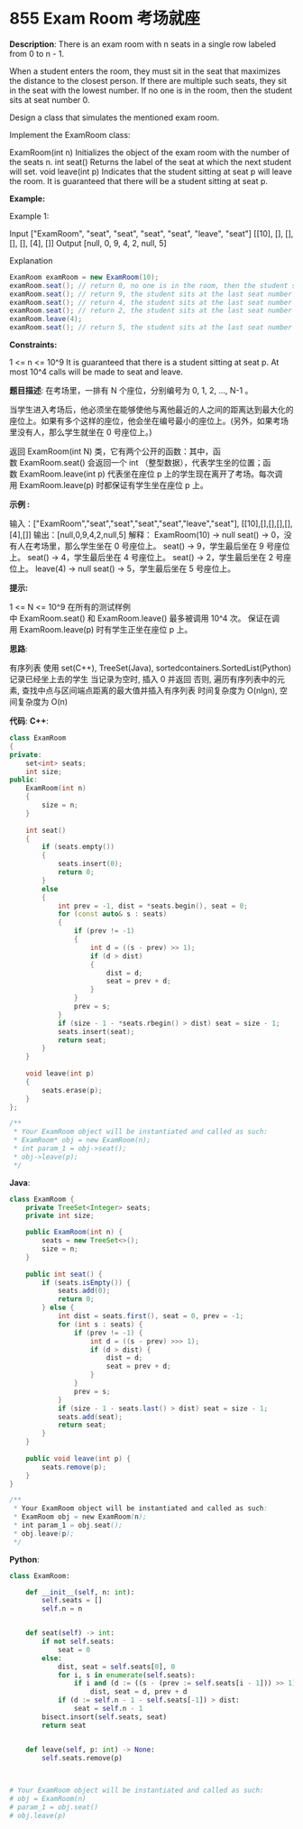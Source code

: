 # 855 Exam Room 考场就座

__Description__:
There is an exam room with n seats in a single row labeled from 0 to n - 1.

When a student enters the room, they must sit in the seat that maximizes the distance to the closest person. If there are multiple such seats, they sit in the seat with the lowest number. If no one is in the room, then the student sits at seat number 0.

Design a class that simulates the mentioned exam room.

Implement the ExamRoom class:

ExamRoom(int n) Initializes the object of the exam room with the number of the seats n.
int seat() Returns the label of the seat at which the next student will set.
void leave(int p) Indicates that the student sitting at seat p will leave the room. It is guaranteed that there will be a student sitting at seat p.

__Example:__

Example 1:

Input
["ExamRoom", "seat", "seat", "seat", "seat", "leave", "seat"]
[[10], [], [], [], [], [4], []]
Output
[null, 0, 9, 4, 2, null, 5]

Explanation

```Java
ExamRoom examRoom = new ExamRoom(10);
examRoom.seat(); // return 0, no one is in the room, then the student sits at seat number 0.
examRoom.seat(); // return 9, the student sits at the last seat number 9.
examRoom.seat(); // return 4, the student sits at the last seat number 4.
examRoom.seat(); // return 2, the student sits at the last seat number 2.
examRoom.leave(4);
examRoom.seat(); // return 5, the student sits at the last seat number 5.
```

__Constraints:__

1 <= n <= 10^9
It is guaranteed that there is a student sitting at seat p.
At most 10^4 calls will be made to seat and leave.

__题目描述__:
在考场里，一排有 N 个座位，分别编号为 0, 1, 2, ..., N-1 。

当学生进入考场后，他必须坐在能够使他与离他最近的人之间的距离达到最大化的座位上。如果有多个这样的座位，他会坐在编号最小的座位上。(另外，如果考场里没有人，那么学生就坐在 0 号座位上。)

返回 ExamRoom(int N) 类，它有两个公开的函数：其中，函数 ExamRoom.seat() 会返回一个 int （整型数据），代表学生坐的位置；函数 ExamRoom.leave(int p) 代表坐在座位 p 上的学生现在离开了考场。每次调用 ExamRoom.leave(p) 时都保证有学生坐在座位 p 上。

__示例 :__

输入：["ExamRoom","seat","seat","seat","seat","leave","seat"], [[10],[],[],[],[],[4],[]]
输出：[null,0,9,4,2,null,5]
解释：
ExamRoom(10) -> null
seat() -> 0，没有人在考场里，那么学生坐在 0 号座位上。
seat() -> 9，学生最后坐在 9 号座位上。
seat() -> 4，学生最后坐在 4 号座位上。
seat() -> 2，学生最后坐在 2 号座位上。
leave(4) -> null
seat() -> 5，学生最后坐在 5 号座位上。

__提示:__

1 <= N <= 10^9
在所有的测试样例中 ExamRoom.seat() 和 ExamRoom.leave() 最多被调用 10^4 次。
保证在调用 ExamRoom.leave(p) 时有学生正坐在座位 p 上。

__思路__:

有序列表
使用 set(C++), TreeSet(Java), sortedcontainers.SortedList(Python) 记录已经坐上去的学生
当记录为空时, 插入 0 并返回
否则, 遍历有序列表中的元素, 查找中点与区间端点距离的最大值并插入有序列表
时间复杂度为 O(nlgn), 空间复杂度为 O(n)

__代码__:
__C++__:

```C++
class ExamRoom 
{
private:
    set<int> seats;
    int size;
public:
    ExamRoom(int n)
    {
        size = n;
    }
    
    int seat() 
    {
        if (seats.empty())
        {
            seats.insert(0);
            return 0;
        }
        else
        {
            int prev = -1, dist = *seats.begin(), seat = 0;
            for (const auto& s : seats)
            {
                if (prev != -1)
                {
                    int d = ((s - prev) >> 1);
                    if (d > dist)
                    {
                        dist = d;
                        seat = prev + d;
                    }
                }
                prev = s;
            }
            if (size - 1 - *seats.rbegin() > dist) seat = size - 1;
            seats.insert(seat);
            return seat;
        }
    }
    
    void leave(int p) 
    {
        seats.erase(p);
    }
};

/**
 * Your ExamRoom object will be instantiated and called as such:
 * ExamRoom* obj = new ExamRoom(n);
 * int param_1 = obj->seat();
 * obj->leave(p);
 */
```

__Java__:

```Java
class ExamRoom {
    private TreeSet<Integer> seats;
    private int size;

    public ExamRoom(int n) {
        seats = new TreeSet<>();
        size = n;
    }
    
    public int seat() {
        if (seats.isEmpty()) {
            seats.add(0);
            return 0;
        } else {
            int dist = seats.first(), seat = 0, prev = -1;
            for (int s : seats) {
                if (prev != -1) {
                    int d = ((s - prev) >>> 1);
                    if (d > dist) {
                        dist = d;
                        seat = prev + d;
                    }
                }
                prev = s;
            }
            if (size - 1 - seats.last() > dist) seat = size - 1;
            seats.add(seat);
            return seat;
        }
    }
    
    public void leave(int p) {
        seats.remove(p);
    }
}

/**
 * Your ExamRoom object will be instantiated and called as such:
 * ExamRoom obj = new ExamRoom(n);
 * int param_1 = obj.seat();
 * obj.leave(p);
 */
```

__Python__:

```Python
class ExamRoom:

    def __init__(self, n: int):
        self.seats = []
        self.n = n


    def seat(self) -> int:
        if not self.seats:
            seat = 0
        else:
            dist, seat = self.seats[0], 0
            for i, s in enumerate(self.seats):
                if i and (d := ((s - (prev := self.seats[i - 1])) >> 1)) > dist:
                    dist, seat = d, prev + d
            if (d := self.n - 1 - self.seats[-1]) > dist:
                seat = self.n - 1
        bisect.insort(self.seats, seat)
        return seat        


    def leave(self, p: int) -> None:
        self.seats.remove(p)
        


# Your ExamRoom object will be instantiated and called as such:
# obj = ExamRoom(n)
# param_1 = obj.seat()
# obj.leave(p)
```
